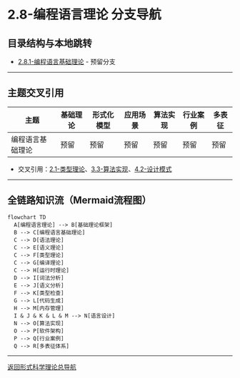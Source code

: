 # 2.8-编程语言理论 分支导航

## 目录结构与本地跳转

- [2.8.1-编程语言基础理论](2.8.1-编程语言基础理论.md) - 预留分支

---

## 主题交叉引用

| 主题      | 基础理论 | 形式化模型 | 应用场景 | 算法实现 | 行业案例 | 多表征 |
|-----------|----------|------------|----------|----------|----------|--------|
| 编程语言基础理论| 预留 | 预留       | 预留     | 预留     | 预留     | 预留   |

- 交叉引用：[2.1-类型理论](../2.1-类型理论/README.md)、[3.3-算法实现](../../../3-数据模型与算法/3.3-算法实现/README.md)、[4.2-设计模式](../../../4-软件架构与工程/4.2-设计模式/README.md)

---

## 全链路知识流（Mermaid流程图）

```mermaid
flowchart TD
  A[编程语言理论] --> B[基础理论框架]
  B --> C[编程语言基础理论]
  C --> D[语法理论]
  C --> E[语义理论]
  C --> F[类型理论]
  C --> G[编译理论]
  C --> H[运行时理论]
  D --> I[词法分析]
  E --> J[语义分析]
  F --> K[类型检查]
  G --> L[代码生成]
  H --> M[内存管理]
  I & J & K & L & M --> N[语言设计]
  N --> O[算法实现]
  O --> P[软件架构]
  P --> Q[行业案例]
  Q --> R[多表征体系]
```

---

[返回形式科学理论总导航](../README.md)
